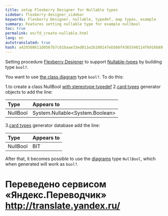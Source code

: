 ```yaml
--- 
title: setup Flexberry Designer for Nullable types 
sidebar: flexberry-designer_sidebar 
keywords: Flexberry Designer, nullable, typedef, map types, example 
summary: Features setting nullable type for example nullbool 
toc: true 
permalink: en/fd_create-nullable.html 
lang: en 
autotranslated: true 
hash: a429308611d0567b7c01baae33ed011e2b108147eb566f4365540114f6916b89 
--- 
```


Setting procedure [Flexberry Designer](fd_landing_page.html) to support [Nullable-types](fd_nullable-types.html) by building type `bool?`. 

You want to use [the class diagram](fd_class-diagram.html) type `bool?`. To do this: 

1.to create a class NullBool [with stereotype typedef](fd_typedef.html) 
2.[card types](fd_types-map.html) generator objects to add the line: 

Type | Appears to 
:---------------|:--------------------------------------- 
NullBool | System.Nullable<esc><System.Boolean></esc> 

3.[card types](fd_types-map.html) generator database add the line: 

Type | Appears to 
:---------------|:----------- 
NullBool | BIT 

After that, it becomes possible to use the [diagrams](fd_class-diagram.html) type `NullBool`, which when generated will work as `bool?`. 



 # Переведено сервисом «Яндекс.Переводчик» http://translate.yandex.ru/